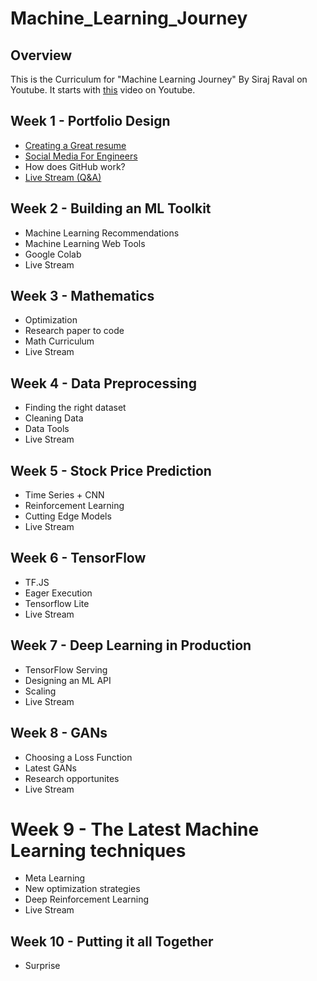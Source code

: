 # Machine_Learning_Journey

## Overview

This is the Curriculum for "Machine Learning Journey" By Siraj Raval on Youtube. It starts with [this](https://youtu.be/nMK94JlKRb4) video on Youtube. 

## Week 1 - Portfolio Design
- [Creating a Great resume](https://youtu.be/nMK94JlKRb4) 
- [Social Media For Engineers](https://www.youtube.com/watch?v=PulyGf6trOk&lc=UgwAEMZ65ziPHvo5NV14AaABAg) 
- How does GitHub work?
- [Live Stream (Q&A)](https://www.youtube.com/watch?v=Zok0TPU0L4M) 

## Week 2 - Building an ML Toolkit
- Machine Learning Recommendations
- Machine Learning Web Tools
- Google Colab
- Live Stream

## Week 3 - Mathematics 
- Optimization
- Research paper to code
- Math Curriculum
- Live Stream

## Week 4 - Data Preprocessing
- Finding the right dataset
- Cleaning Data
- Data Tools
- Live Stream 

## Week 5 - Stock Price Prediction
- Time Series + CNN
- Reinforcement Learning
- Cutting Edge Models
- Live Stream

## Week 6 - TensorFlow
- TF.JS
- Eager Execution
- Tensorflow Lite
- Live Stream

## Week 7 - Deep Learning in Production
- TensorFlow Serving
- Designing an ML API
- Scaling
- Live Stream

## Week 8 - GANs
- Choosing a Loss Function
- Latest GANs
- Research opportunites
- Live Stream

# Week 9 - The Latest Machine Learning techniques
- Meta Learning
- New optimization strategies
- Deep Reinforcement Learning
- Live Stream

## Week 10 - Putting it all Together
- Surprise 
